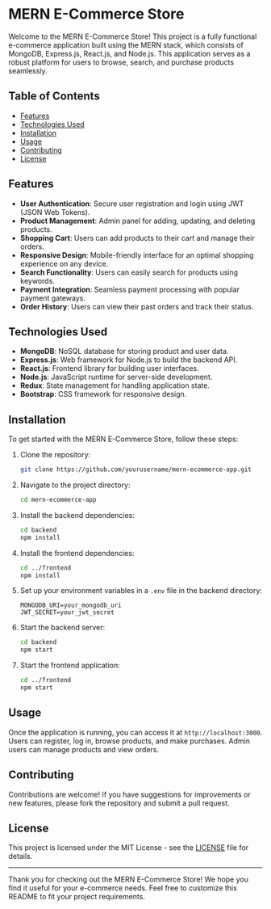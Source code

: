 # MERN E-Commerce Store

Welcome to the MERN E-Commerce Store! This project is a fully functional e-commerce application built using the MERN stack, which consists of MongoDB, Express.js, React.js, and Node.js. This application serves as a robust platform for users to browse, search, and purchase products seamlessly.

## Table of Contents

- [Features](#features)
- [Technologies Used](#technologies-used)
- [Installation](#installation)
- [Usage](#usage)
- [Contributing](#contributing)
- [License](#license)

## Features

- **User Authentication**: Secure user registration and login using JWT (JSON Web Tokens).
- **Product Management**: Admin panel for adding, updating, and deleting products.
- **Shopping Cart**: Users can add products to their cart and manage their orders.
- **Responsive Design**: Mobile-friendly interface for an optimal shopping experience on any device.
- **Search Functionality**: Users can easily search for products using keywords.
- **Payment Integration**: Seamless payment processing with popular payment gateways.
- **Order History**: Users can view their past orders and track their status.

## Technologies Used

- **MongoDB**: NoSQL database for storing product and user data.
- **Express.js**: Web framework for Node.js to build the backend API.
- **React.js**: Frontend library for building user interfaces.
- **Node.js**: JavaScript runtime for server-side development.
- **Redux**: State management for handling application state.
- **Bootstrap**: CSS framework for responsive design.

## Installation

To get started with the MERN E-Commerce Store, follow these steps:

1. Clone the repository:
    ```bash
    git clone https://github.com/yourusername/mern-ecommerce-app.git
    ```
2. Navigate to the project directory:
    ```bash
    cd mern-ecommerce-app
    ```
3. Install the backend dependencies:
    ```bash
    cd backend
    npm install
    ```
4. Install the frontend dependencies:
    ```bash
    cd ../frontend
    npm install
    ```

5. Set up your environment variables in a `.env` file in the backend directory:
    ```plaintext
    MONGODB_URI=your_mongodb_uri
    JWT_SECRET=your_jwt_secret
    ```

6. Start the backend server:
    ```bash
    cd backend
    npm start
    ```

7. Start the frontend application:
    ```bash
    cd ../frontend
    npm start
    ```

## Usage

Once the application is running, you can access it at `http://localhost:3000`. Users can register, log in, browse products, and make purchases. Admin users can manage products and view orders.

## Contributing

Contributions are welcome! If you have suggestions for improvements or new features, please fork the repository and submit a pull request.

## License

This project is licensed under the MIT License - see the [LICENSE](LICENSE) file for details.

---

Thank you for checking out the MERN E-Commerce Store! We hope you find it useful for your e-commerce needs. Feel free to customize this README to fit your project requirements.
